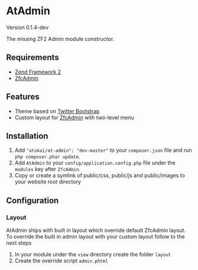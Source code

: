 # AtAdmin

Version 0.1.4-dev

The missing ZF2 Admin module constructor.

## Requirements

* [Zend Framework 2](https://github.com/zendframework/zf2)
* [ZfcAdmin](https://github.com/ZF-Commons/ZfcAdmin)

## Features

* Theme based on [Twitter Bootstrap](http://twitter.github.com/bootstrap/)
* Custom layout for [ZfcAdmin](https://github.com/ZF-Commons/ZfcAdmin) with two-level menu

## Installation

 1. Add `"atukai/at-admin": "dev-master"` to your `composer.json` file and run `php composer.phar update`.
 2. Add `AtAdmin` to your `config/application.config.php` file under the `modules` key after `ZfcAdmin`.
 3. Copy or create a symlink of public/css, public/js and public/images to your website root directory

## Configuration

### Layout
AtAdmin ships with built in layout which override default ZfcAdmin layout.
To override the built in admin layout with your custom layout follow to the next steps

1. In your module under the `view` directory create the folder `layout`
2. Create the override script `admin.phtml`